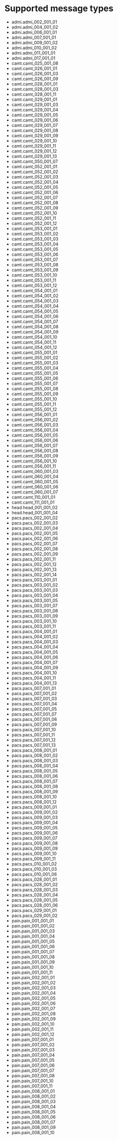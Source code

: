 # Supported message types
- admi.admi_002_001_01
- admi.admi_004_001_02
- admi.admi_006_001_01
- admi.admi_007_001_01
- admi.admi_009_001_02
- admi.admi_010_001_02
- admi.admi_011_001_01
- admi.admi_017_001_01
- camt.camt_025_001_08
- camt.camt_026_001_01
- camt.camt_026_001_03
- camt.camt_026_001_09
- camt.camt_028_001_01
- camt.camt_028_001_03
- camt.camt_028_001_11
- camt.camt_029_001_01
- camt.camt_029_001_03
- camt.camt_029_001_04
- camt.camt_029_001_05
- camt.camt_029_001_06
- camt.camt_029_001_07
- camt.camt_029_001_08
- camt.camt_029_001_09
- camt.camt_029_001_10
- camt.camt_029_001_11
- camt.camt_029_001_12
- camt.camt_029_001_13
- camt.camt_050_001_07
- camt.camt_052_001_01
- camt.camt_052_001_02
- camt.camt_052_001_03
- camt.camt_052_001_04
- camt.camt_052_001_05
- camt.camt_052_001_06
- camt.camt_052_001_07
- camt.camt_052_001_08
- camt.camt_052_001_09
- camt.camt_052_001_10
- camt.camt_052_001_11
- camt.camt_052_001_12
- camt.camt_053_001_01
- camt.camt_053_001_02
- camt.camt_053_001_03
- camt.camt_053_001_04
- camt.camt_053_001_05
- camt.camt_053_001_06
- camt.camt_053_001_07
- camt.camt_053_001_08
- camt.camt_053_001_09
- camt.camt_053_001_10
- camt.camt_053_001_11
- camt.camt_053_001_12
- camt.camt_054_001_01
- camt.camt_054_001_02
- camt.camt_054_001_03
- camt.camt_054_001_04
- camt.camt_054_001_05
- camt.camt_054_001_06
- camt.camt_054_001_07
- camt.camt_054_001_08
- camt.camt_054_001_09
- camt.camt_054_001_10
- camt.camt_054_001_11
- camt.camt_054_001_12
- camt.camt_055_001_01
- camt.camt_055_001_02
- camt.camt_055_001_03
- camt.camt_055_001_04
- camt.camt_055_001_05
- camt.camt_055_001_06
- camt.camt_055_001_07
- camt.camt_055_001_08
- camt.camt_055_001_09
- camt.camt_055_001_10
- camt.camt_055_001_11
- camt.camt_055_001_12
- camt.camt_056_001_01
- camt.camt_056_001_02
- camt.camt_056_001_03
- camt.camt_056_001_04
- camt.camt_056_001_05
- camt.camt_056_001_06
- camt.camt_056_001_07
- camt.camt_056_001_08
- camt.camt_056_001_09
- camt.camt_056_001_10
- camt.camt_056_001_11
- camt.camt_060_001_03
- camt.camt_060_001_04
- camt.camt_060_001_05
- camt.camt_060_001_06
- camt.camt_060_001_07
- camt.camt_110_001_01
- camt.camt_111_001_01
- head.head_001_001_02
- head.head_001_001_04
- pacs.pacs_002_001_02
- pacs.pacs_002_001_03
- pacs.pacs_002_001_04
- pacs.pacs_002_001_05
- pacs.pacs_002_001_06
- pacs.pacs_002_001_07
- pacs.pacs_002_001_08
- pacs.pacs_002_001_09
- pacs.pacs_002_001_11
- pacs.pacs_002_001_12
- pacs.pacs_002_001_13
- pacs.pacs_002_001_14
- pacs.pacs_003_001_01
- pacs.pacs_003_001_02
- pacs.pacs_003_001_03
- pacs.pacs_003_001_04
- pacs.pacs_003_001_05
- pacs.pacs_003_001_07
- pacs.pacs_003_001_08
- pacs.pacs_003_001_09
- pacs.pacs_003_001_10
- pacs.pacs_003_001_11
- pacs.pacs_004_001_01
- pacs.pacs_004_001_02
- pacs.pacs_004_001_03
- pacs.pacs_004_001_04
- pacs.pacs_004_001_05
- pacs.pacs_004_001_06
- pacs.pacs_004_001_07
- pacs.pacs_004_001_09
- pacs.pacs_004_001_10
- pacs.pacs_004_001_11
- pacs.pacs_004_001_13
- pacs.pacs_007_001_01
- pacs.pacs_007_001_02
- pacs.pacs_007_001_03
- pacs.pacs_007_001_04
- pacs.pacs_007_001_05
- pacs.pacs_007_001_07
- pacs.pacs_007_001_08
- pacs.pacs_007_001_09
- pacs.pacs_007_001_10
- pacs.pacs_007_001_11
- pacs.pacs_007_001_12
- pacs.pacs_007_001_13
- pacs.pacs_008_001_01
- pacs.pacs_008_001_02
- pacs.pacs_008_001_03
- pacs.pacs_008_001_04
- pacs.pacs_008_001_05
- pacs.pacs_008_001_06
- pacs.pacs_008_001_07
- pacs.pacs_008_001_08
- pacs.pacs_008_001_09
- pacs.pacs_008_001_10
- pacs.pacs_008_001_12
- pacs.pacs_009_001_01
- pacs.pacs_009_001_02
- pacs.pacs_009_001_03
- pacs.pacs_009_001_04
- pacs.pacs_009_001_05
- pacs.pacs_009_001_06
- pacs.pacs_009_001_07
- pacs.pacs_009_001_08
- pacs.pacs_009_001_09
- pacs.pacs_009_001_10
- pacs.pacs_009_001_11
- pacs.pacs_010_001_02
- pacs.pacs_010_001_03
- pacs.pacs_010_001_06
- pacs.pacs_028_001_01
- pacs.pacs_028_001_02
- pacs.pacs_028_001_03
- pacs.pacs_028_001_04
- pacs.pacs_028_001_05
- pacs.pacs_028_001_06
- pacs.pacs_029_001_01
- pacs.pacs_029_001_02
- pain.pain_001_001_01
- pain.pain_001_001_02
- pain.pain_001_001_03
- pain.pain_001_001_04
- pain.pain_001_001_05
- pain.pain_001_001_06
- pain.pain_001_001_07
- pain.pain_001_001_08
- pain.pain_001_001_09
- pain.pain_001_001_10
- pain.pain_001_001_11
- pain.pain_002_001_01
- pain.pain_002_001_02
- pain.pain_002_001_03
- pain.pain_002_001_04
- pain.pain_002_001_05
- pain.pain_002_001_06
- pain.pain_002_001_07
- pain.pain_002_001_08
- pain.pain_002_001_09
- pain.pain_002_001_10
- pain.pain_002_001_11
- pain.pain_002_001_12
- pain.pain_007_001_01
- pain.pain_007_001_02
- pain.pain_007_001_03
- pain.pain_007_001_04
- pain.pain_007_001_05
- pain.pain_007_001_06
- pain.pain_007_001_07
- pain.pain_007_001_08
- pain.pain_007_001_10
- pain.pain_007_001_11
- pain.pain_008_001_01
- pain.pain_008_001_02
- pain.pain_008_001_03
- pain.pain_008_001_04
- pain.pain_008_001_05
- pain.pain_008_001_06
- pain.pain_008_001_07
- pain.pain_008_001_09
- pain.pain_008_001_10
